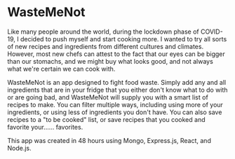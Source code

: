 # WasteMeNot
Like many people around the world, during the lockdown phase of COVID-19, I decided to push myself and start cooking more. I wanted to try all sorts of new recipes and ingredients from different cultures and climates. However, most new chefs can attest to the fact that our eyes can be bigger than our stomachs, and we might buy what looks good, and not always what we're certain we can cook with.

WasteMeNot is an app designed to fight food waste. Simply add any and all ingredients that are in your fridge that you either don't know what to do with or are going bad, and WasteMeNot will supply you with a smart list of recipes to make. You can filter multiple ways, including using more of your ingredients, or using less of ingredients you don't have. You can also save recipes to a "to be cooked" list, or save recipes that you cooked and favorite your...... favorites.

This app was created in 48 hours using Mongo, Express.js, React, and Node.js.
